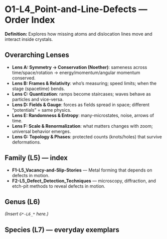 # O1-L4_Point-and-Line-Defects — Order Index
**Definition:** Explores how missing atoms and dislocation lines move and interact inside crystals.

## Overarching Lenses

- **Lens A: Symmetry -> Conservation (Noether)**: sameness across time/space/rotation → energy/momentum/angular momentum conserved.
- **Lens B: Frames & Relativity**: who’s measuring; speed limits; when the stage (spacetime) bends.
- **Lens C: Quantization**: ramps become staircases; waves behave as particles and vice-versa.
- **Lens D: Fields & Gauge**: forces as fields spread in space; different “potentials” = same physics.
- **Lens E: Randomness & Entropy**: many-microstates, noise, arrows of time.
- **Lens F: Scale & Renormalization**: what matters changes with zoom; universal behavior emerges.
- **Lens G: Topology & Phases**: protected counts (knots/holes) that survive deformations.

## Family (L5) — index
- **F1-L5_Vacancy-and-Slip-Stories** — Metal forming that depends on defects in motion.
- **F2-L5_Defect_Detection_Techniques** — microscopy, diffraction, and etch-pit methods to reveal defects in motion.
## Genus (L6)
_(Insert `G*-L6_*` here.)_

## Species (L7) — everyday exemplars
